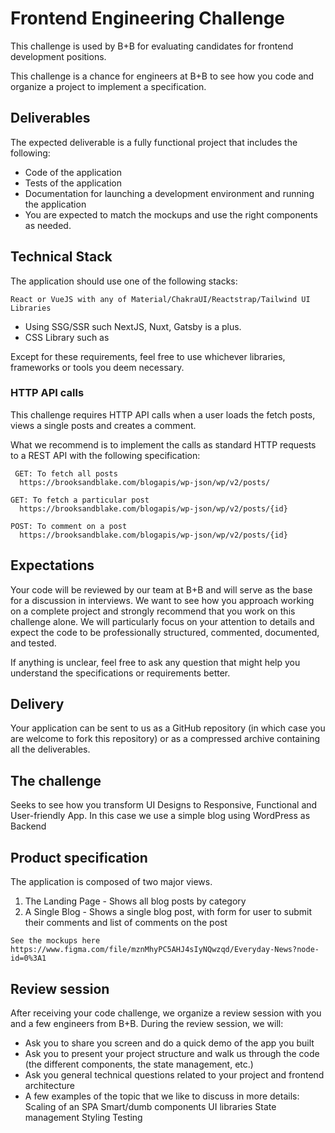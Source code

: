 # Frontend Engineering Challenge
 
This challenge is used by B+B for evaluating candidates for frontend development positions.

This challenge is a chance for engineers at B+B to see how you code and organize a project to implement a specification.

## Deliverables
The expected deliverable is a fully functional project that includes the following:

* Code of the application
* Tests of the application
* Documentation for launching a development environment and running the application
* You are expected to match the mockups and use the right components as needed.

## Technical Stack
The application should use one of the following stacks:
```
React or VueJS with any of Material/ChakraUI/Reactstrap/Tailwind UI Libraries  
```
* Using SSG/SSR such NextJS, Nuxt, Gatsby is a plus.
* CSS Library such as 

Except for these requirements, feel free to use whichever libraries, frameworks  or tools you deem necessary.

### HTTP API calls
This challenge requires HTTP API calls when a user loads the fetch posts, views a single posts and creates a comment.

What we recommend is to implement the calls as standard HTTP requests to a REST API with the following specification:
```
 GET: To fetch all posts
  https://brooksandblake.com/blogapis/wp-json/wp/v2/posts/
```
```
GET: To fetch a particular post
  https://brooksandblake.com/blogapis/wp-json/wp/v2/posts/{id}
```
```
POST: To comment on a post
  https://brooksandblake.com/blogapis/wp-json/wp/v2/posts/{id}
```

## Expectations
Your code will be reviewed by our team at B+B and will serve as the base for a discussion in interviews.
We want to see how you approach working on a complete project and strongly recommend that you work on this challenge alone. 
We will particularly focus on your attention to details and expect the code to be professionally structured, commented, documented, and tested.

If anything is unclear, feel free to ask any question that might help you understand the specifications or requirements better.

## Delivery
Your application can be sent to us as a GitHub repository (in which case you are welcome to fork this repository) or as a compressed archive containing all the deliverables.

## The challenge
Seeks to see how you transform UI Designs to Responsive, Functional and User-friendly App. In this case we use a simple blog using WordPress as Backend



## Product specification
The application is composed of two major views.


1. The Landing Page - Shows all blog posts by category
2. A Single Blog - Shows a single blog post, with form for user to submit their comments and list of comments on the post
```
See the mockups here https://www.figma.com/file/mznMhyPC5AHJ4sIyNQwzqd/Everyday-News?node-id=0%3A1
```

## Review session
After receiving your code challenge, we organize a review session with you and a few engineers from B+B. During the review session, we will:

* Ask you to share you screen and do a quick demo of the app you built
* Ask you to present your project structure and walk us through the code (the different components, the state management, etc.)
* Ask you general technical questions related to your project and frontend architecture
* A few examples of the topic that we like to discuss in more details:
   Scaling of an SPA
   Smart/dumb components
   UI libraries
   State management
   Styling
   Testing
